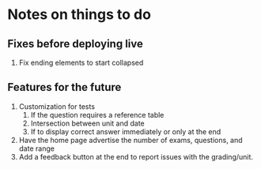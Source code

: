 # Notes on things to do

## Fixes before deploying live
1. Fix ending elements to start collapsed

## Features for the future
1. Customization for tests
   1. If the question requires a reference table
   2. Intersection between unit and date
   3. If to display correct answer immediately or only at the end
2. Have the home page advertise the number of exams, questions, and date range
3. Add a feedback button at the end to report issues with the grading/unit.
